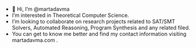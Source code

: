 - 👋 Hi, I’m @martadavma
- I’m interested in Theoretical Computer Science.
- I’m looking to collaborate on research projects related to SAT/SMT Solvers, Automated Reasoning, Program Synthesis and any related filed.
- You can get to know me better and find my contact information visiting martadavma.com .

<!---
martadavma/martadavma is a ✨ special ✨ repository because its `README.md` (this file) appears on your GitHub profile.
You can click the Preview link to take a look at your changes.
--->
